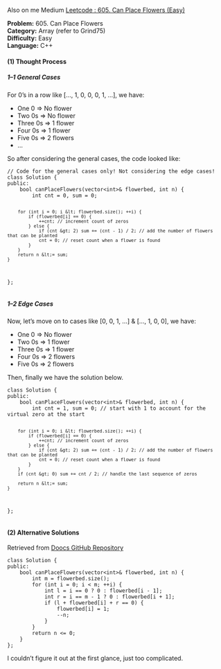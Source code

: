 Also on me Medium <a href="https://yc-kuo.medium.com/leetcode-605-can-place-flowers-easy-30c9b1460374">Leetcode : 605. Can Place Flowers (Easy)</a>

<p><strong>Problem:</strong> 605. Can Place Flowers<br>
<strong>Category:</strong> Array (refer to Grind75)<br>
<strong>Difficulty:</strong> Easy<br>
<strong>Language:</strong> C++</p>

<h4>(1) Thought Process</h4>
<h5>1–1 General Cases</h5>
<p>For 0’s in a row like […, 1, 0, 0, 0, 1, …], we have:</p>
<ul>
  <li>One 0 => No flower</li>
  <li>Two 0s => No flower</li>
  <li>Three 0s => 1 flower</li>
  <li>Four 0s => 1 flower</li>
  <li>Five 0s => 2 flowers</li>
  <li>...</li>
</ul>
<p>So after considering the general cases, the code looked like:</p>
<pre><code>// Code for the general cases only! Not considering the edge cases!
class Solution {
public:
    bool canPlaceFlowers(vector&lt;int&gt;& flowerbed, int n) {
        int cnt = 0, sum = 0;

        for (int i = 0; i &lt; flowerbed.size(); ++i) {
            if (flowerbed[i] == 0) {
                ++cnt; // increment count of zeros
            } else {
                if (cnt &gt; 2) sum += (cnt - 1) / 2; // add the number of flowers that can be planted
                cnt = 0; // reset count when a flower is found
            }
        }
        return n &lt;= sum;
    }
};
</code></pre>

<h5>1–2 Edge Cases</h5>
<p>Now, let’s move on to cases like [0, 0, 1, …] & […, 1, 0, 0], we have:</p>
<ul>
  <li>One 0 => No flower</li>
  <li>Two 0s => 1 flower</li>
  <li>Three 0s => 1 flower</li>
  <li>Four 0s => 2 flowers</li>
  <li>Five 0s => 2 flowers</li>
</ul>
<p>Then, finally we have the solution below.</p>
<pre><code>class Solution {
public:
    bool canPlaceFlowers(vector&lt;int&gt;& flowerbed, int n) {
        int cnt = 1, sum = 0; // start with 1 to account for the virtual zero at the start

        for (int i = 0; i &lt; flowerbed.size(); ++i) {
            if (flowerbed[i] == 0) {
                ++cnt; // increment count of zeros
            } else {
                if (cnt &gt; 2) sum += (cnt - 1) / 2; // add the number of flowers that can be planted
                cnt = 0; // reset count when a flower is found
            }
        }
        if (cnt &gt; 0) sum += cnt / 2; // handle the last sequence of zeros

        return n &lt;= sum;
    }
};
</code></pre>

<h4>(2) Alternative Solutions</h4>
<p>Retrieved from <a href="https://github.com/doocs/leetcode/tree/main/solution/0600-0699/0605.Can%20Place%20Flowers">Doocs GitHub Repository</a></p>
<pre><code>class Solution {
public:
    bool canPlaceFlowers(vector&lt;int&gt;& flowerbed, int n) {
        int m = flowerbed.size();
        for (int i = 0; i &lt; m; ++i) {
            int l = i == 0 ? 0 : flowerbed[i - 1];
            int r = i == m - 1 ? 0 : flowerbed[i + 1];
            if (l + flowerbed[i] + r == 0) {
                flowerbed[i] = 1;
                --n;
            }
        }
        return n &lt;= 0;
    }
};
</code></pre>
<p>I couldn’t figure it out at the first glance, just too complicated.</p>
